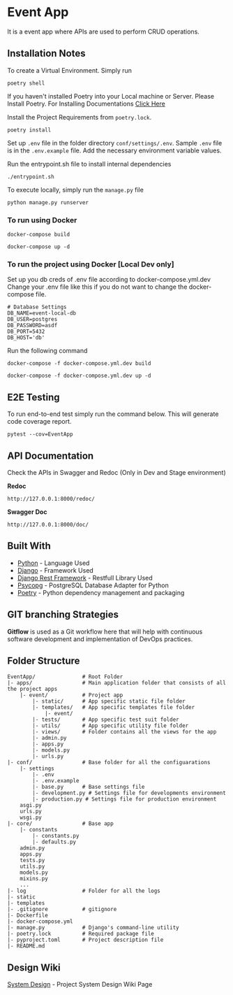 # Event App

It is a event app where APIs are used to perform CRUD operations.

## Installation Notes

To create a Virtual Environment. Simply run

```
poetry shell
```

If you haven't installed Poetry into your Local machine or Server. Please Install Poetry.
For Installing Documentations [Click Here](https://python-poetry.org/docs/#installation)

Install the Project Requirements from ``poetry.lock``.

```
poetry install
```

Set up ``.env`` file in the folder directory ``conf/settings/.env``. 
Sample ``.env`` file is in the ``.env.example`` file. Add the necessary environment variable values.

Run the entrypoint.sh file to install internal dependencies
```
./entrypoint.sh
```

To execute locally, simply run the ``manage.py`` file

```
python manage.py runserver
```

### To run using Docker

```
docker-compose build
```

```
docker-compose up -d
```

### To run the project using Docker [Local Dev only]

Set up you db creds of .env file according to docker-compose.yml.dev  
Change your .env file like this if you do not want to change the docker-compose file.

```
# Database Settings
DB_NAME=event-local-db
DB_USER=postgres
DB_PASSWORD=asdf
DB_PORT=5432
DB_HOST='db'
```

Run the following command
```
docker-compose -f docker-compose.yml.dev build
```

```
docker-compose -f docker-compose.yml.dev up -d
```

## E2E Testing

To run end-to-end test simply run the command below. This will generate code coverage report.

```
pytest --cov=EventApp
```

## API Documentation

Check the APIs in Swagger and Redoc (Only in Dev and Stage environment)

**Redoc**

```
http://127.0.0.1:8000/redoc/
```

**Swagger Doc**

```
http://127.0.0.1:8000/doc/
```

## Built With

* [Python](https://www.python.org/) - Language Used
* [Django](https://www.djangoproject.com/) - Framework Used
* [Django Rest Framework](https://www.djangoproject.com/) - Restfull Library Used
* [Psycopg](https://www.psycopg.org/docs/) - PostgreSQL Database Adapter for Python
* [Poetry](https://python-poetry.org/docs/) - Python dependency management and packaging

## GIT branching Strategies
**Gitflow** is used as a Git workflow here that will help with continuous software development and implementation of
DevOps practices.

## Folder Structure

```
EventApp/               # Root Folder
|- apps/                # Main application folder that consists of all the project apps
    |- event/           # Project app
        |- static/      # App specific static file folder
        |- templates/   # App specific templates file folder
            |- event/
        |- tests/       # App specific test suit folder
        |- utils/       # App specific utility file folder
        |- views/       # Folder contains all the views for the app
        |- admin.py
        |- apps.py
        |- models.py
        |- urls.py
|- conf/                # Base folder for all the configuarations
    |- settings
        |- .env
        |- .env.example
        |- base.py      # Base settings file
        |- development.py # Settings file for developments environment
        |- production.py # Settings file for production environment
    asgi.py
    urls.py
    wsgi.py
|- core/                # Base app
    |- constants
        |- constants.py
        |- defaults.py
    admin.py
    apps.py
    tests.py
    utils.py
    models.py
    mixins.py
    ...
|- log                  # Folder for all the logs
|- static
|- templates
|- .gitignore           # gitignore
|- Dockerfile
|- docker-compose.yml
|- manage.py            # Django's command-line utility
|- poetry.lock          # Required package file
|- pyproject.toml       # Project description file
|- README.md
```

## Design Wiki

[System Design](https://github.com/njnur/EventApp/wiki/System-Design) - Project System Design Wiki Page
